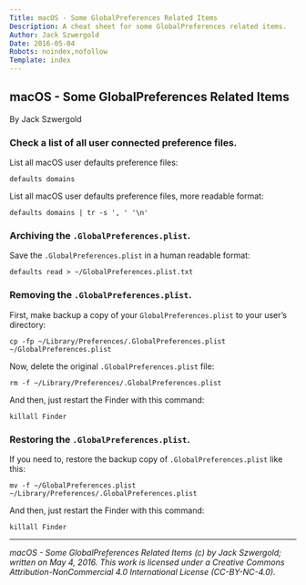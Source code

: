 ```yaml
---
Title: macOS - Some GlobalPreferences Related Items
Description: A cheat sheet for some GlobalPreferences related items.
Author: Jack Szwergold
Date: 2016-05-04
Robots: noindex,nofollow
Template: index
---
```


## macOS - Some GlobalPreferences Related Items

By Jack Szwergold

### Check a list of all user connected preference files.

List all macOS user defaults preference files:

    defaults domains

List all macOS user defaults preference files, more readable format:

    defaults domains | tr -s ', ' '\n'

### Archiving the `.GlobalPreferences.plist`.

Save the `.GlobalPreferences.plist` in a human readable format:

	defaults read > ~/GlobalPreferences.plist.txt
	
### Removing the `.GlobalPreferences.plist`.

First, make backup a copy of your `GlobalPreferences.plist` to your user’s directory:

	cp -fp ~/Library/Preferences/.GlobalPreferences.plist ~/GlobalPreferences.plist
	
Now, delete the original `.GlobalPreferences.plist` file:

    rm -f ~/Library/Preferences/.GlobalPreferences.plist

And then, just restart the Finder with this command:

    killall Finder

### Restoring the `.GlobalPreferences.plist`.

If you need to, restore the backup copy of `.GlobalPreferences.plist` like this:

    mv -f ~/GlobalPreferences.plist ~/Library/Preferences/.GlobalPreferences.plist

And then, just restart the Finder with this command:

    killall Finder

***

*macOS - Some GlobalPreferences Related Items (c) by Jack Szwergold; written on May 4, 2016. This work is licensed under a Creative Commons Attribution-NonCommercial 4.0 International License (CC-BY-NC-4.0).*